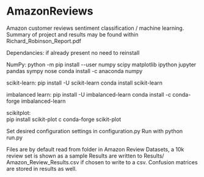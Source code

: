 # AmazonReviews
Amazon customer reviews sentiment classification / machine learning.
Summary of project and results may be found within Richard_Robinson_Report.pdf

Dependancies: if already present no need to reinstall

NumPy:
  python -m pip install --user numpy scipy matplotlib ipython jupyter pandas sympy nose
  conda install -c anaconda numpy

scikit-learn:
  pip install -U scikit-learn
  conda install scikit-learn

imbalanced learn: 
  pip install -U imbalanced-learn
  conda install -c conda-forge imbalanced-learn

scikitplot:  
  pip install scikit-plot
  c conda-forge scikit-plot


Set desired configuration settings in configuration.py
Run with python run.py

Files are by default read from folder in Amazon Review Datasets, a 10k review set is shown as a sample
Results are written to Results/ Amazon_Review_Results.csv if chosen to write to a csv.
Confusion matrices are stored in results as well.
